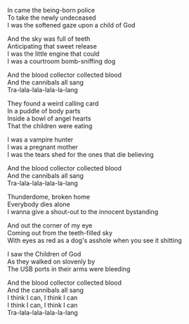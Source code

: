 In came the being-born police  
To take the newly undeceased  
I was the softened gaze upon a child of God

And the sky was full of teeth  
Anticipating that sweet release  
I was the little engine that could  
I was a courtroom bomb-sniffing dog

And the blood collector collected blood  
And the cannibals all sang  
Tra-lala-lala-lala-la-lang

They found a weird calling card  
In a puddle of body parts  
Inside a bowl of angel hearts  
That the children were eating

I was a vampire hunter  
I was a pregnant mother  
I was the tears shed for the ones that die believing

And the blood collector collected blood  
And the cannibals all sang  
Tra-lala-lala-lala-la-lang

Thunderdome, broken home  
Everybody dies alone  
I wanna give a shout-out to the innocent bystanding

And out the corner of my eye  
Coming out from the teeth-filled sky  
With eyes as red as a dog's asshole when you see it shitting

I saw the Children of God  
As they walked on slovenly by  
The USB ports in their arms were bleeding

And the blood collector collected blood  
And the cannibals all sang  
I think I can, I think I can  
I think I can, I think I can  
Tra-lala-lala-lala-la-lang